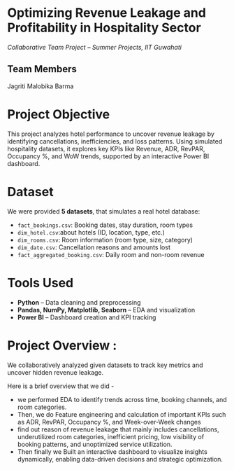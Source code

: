 # **Optimizing Revenue Leakage and Profitability in Hospitality Sector**

*Collaborative Team Project – Summer Projects, IIT Guwahati*

## Team Members  
Jagriti
Malobika Barma


#  Project Objective

This project analyzes hotel performance to uncover revenue leakage by identifying cancellations, inefficiencies, and loss patterns. Using simulated hospitality datasets, it explores key KPIs like Revenue, ADR, RevPAR, Occupancy %, and WoW trends, supported by an interactive Power BI dashboard.

# Dataset

We were provided **5 datasets**, that simulates a real hotel database:
- `fact_bookings.csv`: Booking dates, stay duration, room types
- `dim_hotel.csv`:about hotels (ID, location, type, etc.)
- `dim_rooms.csv`: Room information (room type, size, category)
- `dim_date.csv`: Cancellation reasons and amounts lost
- `fact_aggregated_booking.csv`: Daily room and non-room revenue

# Tools Used 

- **Python** – Data cleaning and preprocessing
- **Pandas, NumPy, Matplotlib, Seaborn** – EDA and visualization
- **Power BI** – Dashboard creation and KPI tracking

# Project Overview :

We collaboratively analyzed given datasets to track key metrics and uncover hidden revenue leakage. 

Here is a brief overview that we did -
- we performed EDA to identify trends across time, booking channels, and room categories.
- Then, we do Feature engineering and calculation of important KPIs such as ADR, RevPAR, Occupancy %, and Week-over-Week changes
- find out reason of revenue leakage that mainly includes cancellations, underutilized room categories, inefficient pricing, low visibility of       booking patterns, and unoptimized service utilization.
- Then finally we Built an interactive dashboard to visualize insights dynamically, enabling data-driven decisions and strategic optimization.
  


